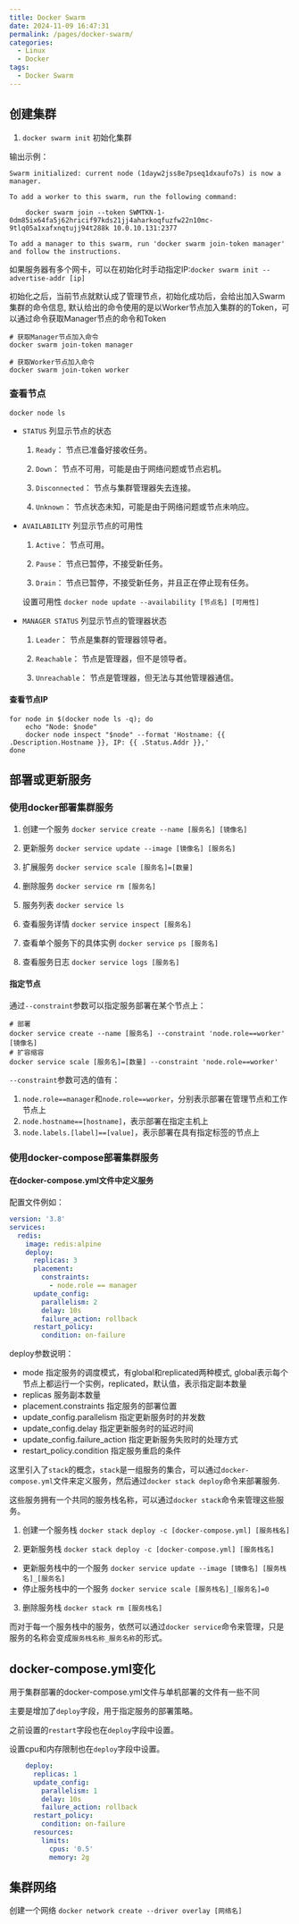 ```yaml
---
title: Docker Swarm
date: 2024-11-09 16:47:31
permalink: /pages/docker-swarm/
categories:
  - Linux
  - Docker
tags:
  - Docker Swarm
---
```



## 创建集群

1. `docker swarm init`  初始化集群

输出示例：
```PlainText
Swarm initialized: current node (1dayw2jss8e7pseq1dxaufo7s) is now a manager.

To add a worker to this swarm, run the following command:

    docker swarm join --token SWMTKN-1-0dm85ix64fa5j62hricif97kds21jj4aharkoqfuzfw22n10mc-9tlq05a1xafxnqtujj94t288k 10.0.10.131:2377

To add a manager to this swarm, run 'docker swarm join-token manager' and follow the instructions.
```

如果服务器有多个网卡，可以在初始化时手动指定IP:`docker swarm init --advertise-addr [ip]`

初始化之后，当前节点就默认成了管理节点，初始化成功后，会给出加入Swarm集群的命令信息, 默认给出的命令使用的是以Worker节点加入集群的的Token，可以通过命令获取Manager节点的命令和Token
```shell
# 获取Manager节点加入命令
docker swarm join-token manager

# 获取Worker节点加入命令
docker swarm join-token worker

```

### 查看节点

`docker node ls`

- `STATUS` 列显示节点的状态

  1. `Ready`：
    节点已准备好接收任务。

  2. `Down`：
    节点不可用，可能是由于网络问题或节点宕机。

  3. `Disconnected`：
    节点与集群管理器失去连接。

  4. `Unknown`：
    节点状态未知，可能是由于网络问题或节点未响应。

- `AVAILABILITY` 列显示节点的可用性
  
  1. `Active`：
    节点可用。

  2. `Pause`：
    节点已暂停，不接受新任务。

  3. `Drain`：
    节点已暂停，不接受新任务，并且正在停止现有任务。
  
  设置可用性 `docker node update --availability [节点名] [可用性]`

- `MANAGER STATUS` 列显示节点的管理器状态
  
    1. `Leader`：
      节点是集群的管理器领导者。
  
    2. `Reachable`：
      节点是管理器，但不是领导者。
  
    3. `Unreachable`：
      节点是管理器，但无法与其他管理器通信。

#### 查看节点IP

```shell
for node in $(docker node ls -q); do
    echo "Node: $node"
    docker node inspect "$node" --format 'Hostname: {{ .Description.Hostname }}, IP: {{ .Status.Addr }},'
done
```



## 部署或更新服务

### 使用docker部署集群服务

1. 创建一个服务 `docker service create --name [服务名] [镜像名]`

2. 更新服务 `docker service update --image [镜像名] [服务名]`

3. 扩展服务 `docker service scale [服务名]=[数量]`

4. 删除服务 `docker service rm [服务名]`

5. 服务列表 `docker service ls`

6. 查看服务详情 `docker service inspect [服务名]`

7. 查看单个服务下的具体实例 `docker service ps [服务名]`

8. 查看服务日志 `docker service logs [服务名]`

#### 指定节点

通过`--constraint`参数可以指定服务部署在某个节点上：

```shell
# 部署
docker service create --name [服务名] --constraint 'node.role==worker' [镜像名]
# 扩容缩容
docker service scale [服务名]=[数量] --constraint 'node.role==worker'
```
`--constraint`参数可选的值有：
1. `node.role==manager`和`node.role==worker`，分别表示部署在管理节点和工作节点上
2. `node.hostname==[hostname]`，表示部署在指定主机上
3. `node.labels.[label]==[value]`，表示部署在具有指定标签的节点上



### 使用docker-compose部署集群服务

#### 在docker-compose.yml文件中定义服务

配置文件例如：

```yaml
version: '3.8'
services:
  redis:
    image: redis:alpine
    deploy:
      replicas: 3
      placement:
        constraints:
          - node.role == manager
      update_config:
        parallelism: 2
        delay: 10s
        failure_action: rollback
      restart_policy:
        condition: on-failure
```
deploy参数说明：
- mode 指定服务的调度模式，有global和replicated两种模式, global表示每个节点上都运行一个实例，replicated，默认值，表示指定副本数量
- replicas 服务副本数量
- placement.constraints 指定服务的部署位置
- update_config.parallelism 指定更新服务时的并发数
- update_config.delay 指定更新服务时的延迟时间
- update_config.failure_action 指定更新服务失败时的处理方式
- restart_policy.condition 指定服务重启的条件

这里引入了`stack`的概念，`stack`是一组服务的集合，可以通过`docker-compose.yml`文件来定义服务，然后通过`docker stack deploy`命令来部署服务.

这些服务拥有一个共同的服务栈名称，可以通过`docker stack`命令来管理这些服务。

1. 创建一个服务栈 `docker stack deploy -c [docker-compose.yml] [服务栈名]`

2. 更新服务栈 `docker stack deploy -c [docker-compose.yml] [服务栈名]`
  - 更新服务栈中的一个服务 `docker service update --image [镜像名] [服务栈名]_[服务名]`
  - 停止服务栈中的一个服务 `docker service scale [服务栈名]_[服务名]=0`

3. 删除服务栈 `docker stack rm [服务栈名]`



而对于每一个服务栈中的服务，依然可以通过`docker service`命令来管理，只是服务的名称会变成`服务栈名称_服务名称`的形式。

## docker-compose.yml变化

用于集群部署的docker-compose.yml文件与单机部署的文件有一些不同

主要是增加了`deploy`字段，用于指定服务的部署策略。

之前设置的`restart`字段也在`deploy`字段中设置。

设置cpu和内存限制也在`deploy`字段中设置。

```yaml
    deploy:
      replicas: 1
      update_config:
        parallelism: 1
        delay: 10s
        failure_action: rollback
      restart_policy:
        condition: on-failure
      resources:
        limits:
          cpus: '0.5'
          memory: 2g
```


## 集群网络

创建一个网络 `docker network create --driver overlay [网络名]`


